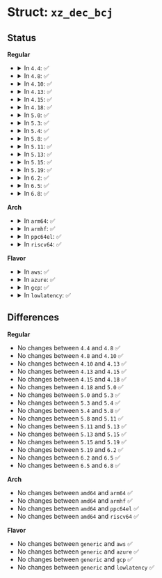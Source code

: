 # Struct: <code>xz_dec_bcj</code>

## Status
<b>Regular</b>
<ul>
<li>
<details>
<summary>In <code>4.4</code>: ✅</summary>

```c
struct xz_dec_bcj {
    enum (anon) type;
    enum xz_ret ret;
    bool single_call;
    uint32_t pos;
    uint32_t x86_prev_mask;
    uint8_t *out;
    size_t out_pos;
    size_t out_size;
    struct (anon) temp;
};
```
</details>
</li>
<li>
<details>
<summary>In <code>4.8</code>: ✅</summary>

```c
struct xz_dec_bcj {
    enum (anon) type;
    enum xz_ret ret;
    bool single_call;
    uint32_t pos;
    uint32_t x86_prev_mask;
    uint8_t *out;
    size_t out_pos;
    size_t out_size;
    struct (anon) temp;
};
```
</details>
</li>
<li>
<details>
<summary>In <code>4.10</code>: ✅</summary>

```c
struct xz_dec_bcj {
    enum (anon) type;
    enum xz_ret ret;
    bool single_call;
    uint32_t pos;
    uint32_t x86_prev_mask;
    uint8_t *out;
    size_t out_pos;
    size_t out_size;
    struct (anon) temp;
};
```
</details>
</li>
<li>
<details>
<summary>In <code>4.13</code>: ✅</summary>

```c
struct xz_dec_bcj {
    enum (anon) type;
    enum xz_ret ret;
    bool single_call;
    uint32_t pos;
    uint32_t x86_prev_mask;
    uint8_t *out;
    size_t out_pos;
    size_t out_size;
    struct (anon) temp;
};
```
</details>
</li>
<li>
<details>
<summary>In <code>4.15</code>: ✅</summary>

```c
struct xz_dec_bcj {
    enum (anon) type;
    enum xz_ret ret;
    bool single_call;
    uint32_t pos;
    uint32_t x86_prev_mask;
    uint8_t *out;
    size_t out_pos;
    size_t out_size;
    struct (anon) temp;
};
```
</details>
</li>
<li>
<details>
<summary>In <code>4.18</code>: ✅</summary>

```c
struct xz_dec_bcj {
    enum (anon) type;
    enum xz_ret ret;
    bool single_call;
    uint32_t pos;
    uint32_t x86_prev_mask;
    uint8_t *out;
    size_t out_pos;
    size_t out_size;
    struct (anon) temp;
};
```
</details>
</li>
<li>
<details>
<summary>In <code>5.0</code>: ✅</summary>

```c
struct xz_dec_bcj {
    enum (anon) type;
    enum xz_ret ret;
    bool single_call;
    uint32_t pos;
    uint32_t x86_prev_mask;
    uint8_t *out;
    size_t out_pos;
    size_t out_size;
    struct (anon) temp;
};
```
</details>
</li>
<li>
<details>
<summary>In <code>5.3</code>: ✅</summary>

```c
struct xz_dec_bcj {
    enum (anon) type;
    enum xz_ret ret;
    bool single_call;
    uint32_t pos;
    uint32_t x86_prev_mask;
    uint8_t *out;
    size_t out_pos;
    size_t out_size;
    struct (anon) temp;
};
```
</details>
</li>
<li>
<details>
<summary>In <code>5.4</code>: ✅</summary>

```c
struct xz_dec_bcj {
    enum (anon) type;
    enum xz_ret ret;
    bool single_call;
    uint32_t pos;
    uint32_t x86_prev_mask;
    uint8_t *out;
    size_t out_pos;
    size_t out_size;
    struct (anon) temp;
};
```
</details>
</li>
<li>
<details>
<summary>In <code>5.8</code>: ✅</summary>

```c
struct xz_dec_bcj {
    enum (anon) type;
    enum xz_ret ret;
    bool single_call;
    uint32_t pos;
    uint32_t x86_prev_mask;
    uint8_t *out;
    size_t out_pos;
    size_t out_size;
    struct (anon) temp;
};
```
</details>
</li>
<li>
<details>
<summary>In <code>5.11</code>: ✅</summary>

```c
struct xz_dec_bcj {
    enum (anon) type;
    enum xz_ret ret;
    bool single_call;
    uint32_t pos;
    uint32_t x86_prev_mask;
    uint8_t *out;
    size_t out_pos;
    size_t out_size;
    struct (anon) temp;
};
```
</details>
</li>
<li>
<details>
<summary>In <code>5.13</code>: ✅</summary>

```c
struct xz_dec_bcj {
    enum (anon) type;
    enum xz_ret ret;
    bool single_call;
    uint32_t pos;
    uint32_t x86_prev_mask;
    uint8_t *out;
    size_t out_pos;
    size_t out_size;
    struct (anon) temp;
};
```
</details>
</li>
<li>
<details>
<summary>In <code>5.15</code>: ✅</summary>

```c
struct xz_dec_bcj {
    enum (anon) type;
    enum xz_ret ret;
    bool single_call;
    uint32_t pos;
    uint32_t x86_prev_mask;
    uint8_t *out;
    size_t out_pos;
    size_t out_size;
    struct (anon) temp;
};
```
</details>
</li>
<li>
<details>
<summary>In <code>5.19</code>: ✅</summary>

```c
struct xz_dec_bcj {
    enum (anon) type;
    enum xz_ret ret;
    bool single_call;
    uint32_t pos;
    uint32_t x86_prev_mask;
    uint8_t *out;
    size_t out_pos;
    size_t out_size;
    struct (anon) temp;
};
```
</details>
</li>
<li>
<details>
<summary>In <code>6.2</code>: ✅</summary>

```c
struct xz_dec_bcj {
    enum (anon) type;
    enum xz_ret ret;
    bool single_call;
    uint32_t pos;
    uint32_t x86_prev_mask;
    uint8_t *out;
    size_t out_pos;
    size_t out_size;
    struct (anon) temp;
};
```
</details>
</li>
<li>
<details>
<summary>In <code>6.5</code>: ✅</summary>

```c
struct xz_dec_bcj {
    enum (anon) type;
    enum xz_ret ret;
    bool single_call;
    uint32_t pos;
    uint32_t x86_prev_mask;
    uint8_t *out;
    size_t out_pos;
    size_t out_size;
    struct (anon) temp;
};
```
</details>
</li>
<li>
<details>
<summary>In <code>6.8</code>: ✅</summary>

```c
struct xz_dec_bcj {
    enum (anon) type;
    enum xz_ret ret;
    bool single_call;
    uint32_t pos;
    uint32_t x86_prev_mask;
    uint8_t *out;
    size_t out_pos;
    size_t out_size;
    struct (anon) temp;
};
```
</details>
</li>
</ul>
<b>Arch</b>
<ul>
<li>
<details>
<summary>In <code>arm64</code>: ✅</summary>

```c
struct xz_dec_bcj {
    enum (anon) type;
    enum xz_ret ret;
    bool single_call;
    uint32_t pos;
    uint32_t x86_prev_mask;
    uint8_t *out;
    size_t out_pos;
    size_t out_size;
    struct (anon) temp;
};
```
</details>
</li>
<li>
<details>
<summary>In <code>armhf</code>: ✅</summary>

```c
struct xz_dec_bcj {
    enum (anon) type;
    enum xz_ret ret;
    bool single_call;
    uint32_t pos;
    uint32_t x86_prev_mask;
    uint8_t *out;
    size_t out_pos;
    size_t out_size;
    struct (anon) temp;
};
```
</details>
</li>
<li>
<details>
<summary>In <code>ppc64el</code>: ✅</summary>

```c
struct xz_dec_bcj {
    enum (anon) type;
    enum xz_ret ret;
    bool single_call;
    uint32_t pos;
    uint32_t x86_prev_mask;
    uint8_t *out;
    size_t out_pos;
    size_t out_size;
    struct (anon) temp;
};
```
</details>
</li>
<li>
<details>
<summary>In <code>riscv64</code>: ✅</summary>

```c
struct xz_dec_bcj {
    enum (anon) type;
    enum xz_ret ret;
    bool single_call;
    uint32_t pos;
    uint32_t x86_prev_mask;
    uint8_t *out;
    size_t out_pos;
    size_t out_size;
    struct (anon) temp;
};
```
</details>
</li>
</ul>
<b>Flavor</b>
<ul>
<li>
<details>
<summary>In <code>aws</code>: ✅</summary>

```c
struct xz_dec_bcj {
    enum (anon) type;
    enum xz_ret ret;
    bool single_call;
    uint32_t pos;
    uint32_t x86_prev_mask;
    uint8_t *out;
    size_t out_pos;
    size_t out_size;
    struct (anon) temp;
};
```
</details>
</li>
<li>
<details>
<summary>In <code>azure</code>: ✅</summary>

```c
struct xz_dec_bcj {
    enum (anon) type;
    enum xz_ret ret;
    bool single_call;
    uint32_t pos;
    uint32_t x86_prev_mask;
    uint8_t *out;
    size_t out_pos;
    size_t out_size;
    struct (anon) temp;
};
```
</details>
</li>
<li>
<details>
<summary>In <code>gcp</code>: ✅</summary>

```c
struct xz_dec_bcj {
    enum (anon) type;
    enum xz_ret ret;
    bool single_call;
    uint32_t pos;
    uint32_t x86_prev_mask;
    uint8_t *out;
    size_t out_pos;
    size_t out_size;
    struct (anon) temp;
};
```
</details>
</li>
<li>
<details>
<summary>In <code>lowlatency</code>: ✅</summary>

```c
struct xz_dec_bcj {
    enum (anon) type;
    enum xz_ret ret;
    bool single_call;
    uint32_t pos;
    uint32_t x86_prev_mask;
    uint8_t *out;
    size_t out_pos;
    size_t out_size;
    struct (anon) temp;
};
```
</details>
</li>
</ul>

## Differences
<b>Regular</b>
<ul>
<li>
No changes between <code>4.4</code> and <code>4.8</code> ✅
</li>
<li>
No changes between <code>4.8</code> and <code>4.10</code> ✅
</li>
<li>
No changes between <code>4.10</code> and <code>4.13</code> ✅
</li>
<li>
No changes between <code>4.13</code> and <code>4.15</code> ✅
</li>
<li>
No changes between <code>4.15</code> and <code>4.18</code> ✅
</li>
<li>
No changes between <code>4.18</code> and <code>5.0</code> ✅
</li>
<li>
No changes between <code>5.0</code> and <code>5.3</code> ✅
</li>
<li>
No changes between <code>5.3</code> and <code>5.4</code> ✅
</li>
<li>
No changes between <code>5.4</code> and <code>5.8</code> ✅
</li>
<li>
No changes between <code>5.8</code> and <code>5.11</code> ✅
</li>
<li>
No changes between <code>5.11</code> and <code>5.13</code> ✅
</li>
<li>
No changes between <code>5.13</code> and <code>5.15</code> ✅
</li>
<li>
No changes between <code>5.15</code> and <code>5.19</code> ✅
</li>
<li>
No changes between <code>5.19</code> and <code>6.2</code> ✅
</li>
<li>
No changes between <code>6.2</code> and <code>6.5</code> ✅
</li>
<li>
No changes between <code>6.5</code> and <code>6.8</code> ✅
</li>
</ul>
<b>Arch</b>
<ul>
<li>
No changes between <code>amd64</code> and <code>arm64</code> ✅
</li>
<li>
No changes between <code>amd64</code> and <code>armhf</code> ✅
</li>
<li>
No changes between <code>amd64</code> and <code>ppc64el</code> ✅
</li>
<li>
No changes between <code>amd64</code> and <code>riscv64</code> ✅
</li>
</ul>
<b>Flavor</b>
<ul>
<li>
No changes between <code>generic</code> and <code>aws</code> ✅
</li>
<li>
No changes between <code>generic</code> and <code>azure</code> ✅
</li>
<li>
No changes between <code>generic</code> and <code>gcp</code> ✅
</li>
<li>
No changes between <code>generic</code> and <code>lowlatency</code> ✅
</li>
</ul>
